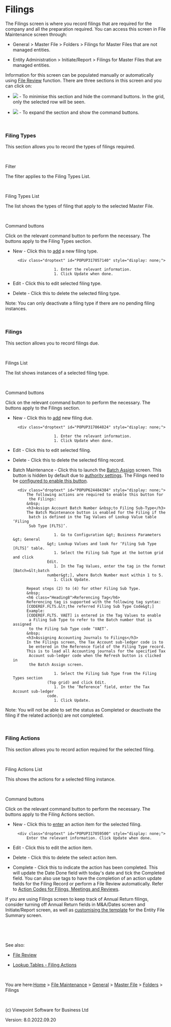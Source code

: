 []()




# Filings
The Filings screen is where you record filings that are required for 
 the company and all the preparation required. You can access this screen 
 in File Maintenance screen through:

	

- General &gt; Master File &gt; Folders &gt; Filings for Master 
    	 Files that are not managed entities.

	

- Entity Administration &gt; Initiate/Report &gt; Filings for 
    	 Master Files that are managed entities.

Information for this screen can be populated manually or automatically 
 using [File Review](file:///c:/temp/0457b882-c844-4314-8878-ce1a9c2207bd/input/File_Review_Function.htm) function. There 
 are three sections in this screen and you can click on:

	

- ![](../image307.gif) 
    	 - To minimise this section and hide the command buttons. In the grid, 
    	 only the selected row will be seen.

	

- ![](../image308.gif) 
    	 - To expand the section and show the command buttons.

&nbsp;
### Filing Types
This section allows you to record the types of filings required.

&nbsp;

Filter

The filter applies to the Filing Types List.

&nbsp;

Filing Types List

The list shows the types of filing that apply to the selected Master 
 File.

&nbsp;

Command buttons

Click on the relevant command button to perform the necessary. The buttons 
 apply to the Filing Types section.

	

- <span class="hcp3">New</span> - Click this to 
    	 [add](javascript:TextPopup(this)) 
    	 a new filing type.
    
    	<div class="droptext" id="POPUP317057140" style="display: none;">
    		
        			    1. Enter the relevant information.
        			    1. Click Update when done.
        		
     </div>

	

- <span class="hcp3">Edit</span> - Click this to 
    	 edit selected filing type.

	

- <span class="hcp3">Delete</span> - Click this 
    	 to delete the selected filing type.

<span class="hcp5">Note</span>: You 
 can only deactivate a filing type if there are no pending filing instances.

&nbsp;
### Filings
This section allows you to record filings due.

&nbsp;

Filings List

The list shows instances of a selected filing type.

&nbsp;

Command buttons

Click on the relevant command button to perform the necessary. The buttons 
 apply to the Filings section.

	

- <span class="hcp3">New</span> - Click this to 
    	 [add](javascript:TextPopup(this)) 
    	 new filing due.
    
    	<div class="droptext" id="POPUP317064824" style="display: none;">
    		
        			    1. Enter the relevant information.
        			    1. Click Update when done.
        		
     </div>

	

- <span class="hcp3">Edit</span> - Click this to 
    	 edit selected filing.

	

- <span class="hcp3">Delete</span> - Click this 
    	 to delete the selected filing record.

	

- <span class="hcp3">Batch Maintenance</span> - 
    	 Click this to launch the [Batch Assign](file:///c:/temp/0457b882-c844-4314-8878-ce1a9c2207bd/input/Tax_Batching.htm) 
    	 screen. This button is hidden by default due to [authority 
    	 settings](javascript:TextPopup(this)). The Filings need to be [configured 
    	 to enable this button](javascript:TextPopup(this)).
    
    	<div class="droptext" id="POPUP624484384" style="display: none;">
    		The following actions are required to enable this button for 
    		 the Filings:
    		&nbsp;
    		<h3>Assign Account Batch Number &nbsp;to Filing Sub-Type</h3>
    		The Batch Maintenance button is enabled for the Filing if the 
    		 batch is defined in the Tag Values of Lookup Value table ‘Filing 
    		 Sub Type [FLTS]’.
    		
        			    1. Go to Configuration &gt; Business Parameters &gt; General 
        			 &gt; Lookup Values and look for ‘Filing Sub Type [FLTS]’ table.
        			    1. Select the Filing Sub Type at the bottom grid and click 
        			 Edit.
        			    1. In the Tag Values, enter the tag in the format [Batch=&lt;batch 
        			 number&gt;], where Batch Number must within 1 to 5.
        			    1. Click Update.
        		
    		Repeat steps (2) to (4) for other Filing Sub Type.
    		&nbsp;
    		<h6 class="Heading8">Referencing Tag</h6>
    		Referencing tag is supported with the following tag syntax:
    		[CODEREF.FLTS.&lt;the referred Filing Sub Type Code&gt;]
    		Example:
    		[CODEREF.FLTS. VAET] is entered in the Tag Values to enable 
    		 a Filing Sub Type to refer to the Batch number that is assigned 
    		 to the Filing Sub Type code ‘VAET’.
    		&nbsp;
    		<h3>Assigning Accounting Journals to Filings</h3>
    		In the Filings screen, the Tax Account sub-ledger code is to 
    		 be entered in the Reference field of the Filing Type record.
    		This is to load all Accounting journals for the specified Tax 
    		 Account sub-ledger code when the Refresh button is clicked in 
    		 the Batch Assign screen.
    		
        			    1. Select the Filing Sub Type from the Filing Types section 
        			 (Top grid) and click Edit.
        			    1. In the ‘Reference’ field, enter the Tax Account sub-ledger 
        			 code.
        			    1. Click Update.
        		
     </div>
    	<div class="droptext" id="POPUP589108479" style="display: none;">
    		You can grant authority from the Configuration &gt; Settings 
    		 &gt; Customise &gt; Field Settings screen.
     </div>

<span class="hcp5">Note</span>: You 
 will not be able to set the status as Completed or deactivate the filing 
 if the related action(s) are not completed.

&nbsp;
### Filing Actions
This section allows you to record action required for the selected filing.

&nbsp;

Filing Actions List

This shows the actions for a selected filing instance.

&nbsp;

Command buttons

Click on the relevant command button to perform the necessary. The buttons 
 apply to the Filing Actions section.

	

- <span class="hcp3">New</span> - Click this to 
    	 [enter](javascript:TextPopup(this)) 
    	 an action item for the selected filing.
    
    	<div class="droptext" id="POPUP317059500" style="display: none;">
    		Enter the relevant information. Click Update when done.
     </div>

	

- <span class="hcp3">Edit</span> - Click this to 
    	 edit the action item.

	

- <span class="hcp3">Delete</span> - Click this 
    	 to delete the select action item.

	

- <span class="hcp3">Complete</span> - Click this 
    	 to indicate the action has been completed. This will update the Date 
    	 Done field with today's date and tick the Completed field. You can 
    	 also use tags to have the completion of an action update fields for 
    	 the Filing Record or perform a File Review automatically. Refer to 
    	 [Action 
    	 Codes for Filings, Meetings and Reviews](file:///c:/temp/0457b882-c844-4314-8878-ce1a9c2207bd/Configuration/Action_Codes_for_Filings,_Meetings_and_Reviews.htm).

If you are using Filings screen to keep track of Annual Return filings, 
 consider turning off Annual Return fields in M&amp;A/Dates screen and 
 Initiate/Report screen, as well as [customising 
 the template](file:///c:/temp/0457b882-c844-4314-8878-ce1a9c2207bd/Configuration/Coding_a_HTML_Template.htm) for the Entity File Summary screen.

&nbsp;

&nbsp;

See also:

	

- [File Review](file:///c:/temp/0457b882-c844-4314-8878-ce1a9c2207bd/input/File_Review_Function.htm)

	

- [Lookup Tables - 
    	 Filing Actions](file:///c:/temp/0457b882-c844-4314-8878-ce1a9c2207bd/Configuration/Lookup_Tables.htm)


 
&nbsp;

You are here:[Home](file:///c:/temp/0457b882-c844-4314-8878-ce1a9c2207bd/input/Copyright_Notice.htm) &gt; [File Maintenance](file:///c:/temp/0457b882-c844-4314-8878-ce1a9c2207bd/input/File_Maintenance_screen.htm) &gt; [General](file:///c:/temp/0457b882-c844-4314-8878-ce1a9c2207bd/input/Overview.htm#642b3b9347ca42c9b00b820c00c373fa=1) &gt; [Master File](file:///c:/temp/0457b882-c844-4314-8878-ce1a9c2207bd/input/MF_-_Setup.htm) &gt; [Folders](file:///c:/temp/0457b882-c844-4314-8878-ce1a9c2207bd/input/Mailings.htm) &gt; Filings

 
&nbsp;
 
(c) Viewpoint Software for 
 Business Ltd
 
Version: 8.0.2022.09.20




